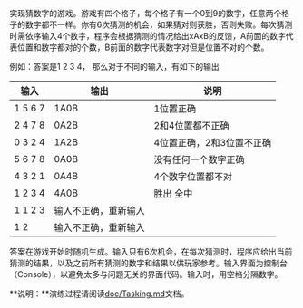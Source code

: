 实现猜数字的游戏。游戏有四个格子，每个格子有一个0到9的数字，任意两个格子的数字都不一样。你有6次猜测的机会，如果猜对则获胜，否则失败。每次猜测时需依序输入4个数字，程序会根据猜测的情况给出xAxB的反馈，A前面的数字代表位置和数字都对的个数，B前面的数字代表数字对但是位置不对的个数。

例如：答案是1 2 3 4， 那么对于不同的输入，有如下的输出

输入 | 输出 | 说明 
--- |  --- | ---- 
1 5 6 7   |   1A0B    |      1位置正确 
2 4 7 8   |   0A2B    |      2和4位置都不正确 
0 3 2 4   |   1A2B    |      4位置正确，2和3位置不正确 
5 6 7 8   |   0A0B    |      没有任何一个数字正确 
4 3 2 1   |   0A4B    |      4个数字位置都不对 
1 2 3 4   |   4A0B    |  胜出  全中 
1 1 2 3   |   输入不正确，重新输入 
1 2         |    输入不正确，重新输入 

答案在游戏开始时随机生成。输入只有6次机会，在每次猜测时，程序应给出当前猜测的结果，以及之前所有猜测的数字和结果以供玩家参考。输入界面为控制台（Console），以避免太多与问题无关的界面代码。输入时，用空格分隔数字。

**说明：**演练过程请阅读[doc/Tasking.md](https://github.com/agiledon/guessnumber/blob/master/doc/Tasking.md)文档。